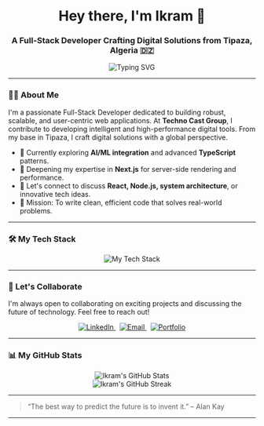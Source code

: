 <div align="center">
  <h1>Hey there, I'm Ikram 👋</h1>
  <h3>A Full-Stack Developer Crafting Digital Solutions from Tipaza, Algeria 🇩🇿</h3>
</div>

<p align="center">
  <img src="https://readme-typing-svg.demolab.com?font=Fira+Code&pause=1000&color=00BFFF&width=435&lines=Full-Stack+Web+Architect;Bridging+the+Gap+Between+Logic+%26+UI;Continuous+Learner+%26+Tech+Enthusiast" alt="Typing SVG" />
</p>

---

### 👨‍💻 About Me

I'm a passionate Full-Stack Developer dedicated to building robust, scalable, and user-centric web applications. At **Techno Cast Group**, I contribute to developing intelligent and high-performance digital tools. From my base in Tipaza, I craft digital solutions with a global perspective.

- 🔭 Currently exploring **AI/ML integration** and advanced **TypeScript** patterns.
- 🌱 Deepening my expertise in **Next.js** for server-side rendering and performance.
- 💬 Let's connect to discuss **React, Node.js, system architecture**, or innovative tech ideas.
- 🎯 Mission: To write clean, efficient code that solves real-world problems.

---

### 🛠️ My Tech Stack

<p align="center">
  <img src="https://skillicons.dev/icons?i=html,css,js,ts,react,nextjs,nodejs,express,mongodb,postgres,python,git,figma,vscode" alt="My Tech Stack" />
</p>

---

### 🤝 Let's Collaborate

I'm always open to collaborating on exciting projects and discussing the future of technology. Feel free to reach out!

<p align="center">
  <a href="https://dz.linkedin.com/in/ikram-cheifa" target="_blank">
    <img src="https://img.shields.io/badge/LinkedIn-0077B5?style=for-the-badge&logo=linkedin&logoColor=white" alt="LinkedIn"/>
  </a>
  &nbsp;
  <a href="mailto:ikram.cheifa@technocast.dz">
    <img src="https://img.shields.io/badge/Email-D14836?style=for-the-badge&logo=gmail&logoColor=white" alt="Email"/>
  </a>
  &nbsp;
  <a href="#" target="_blank">
    <img src="https://img.shields.io/badge/Portfolio-252525?style=for-the-badge&logo=vercel&logoColor=white" alt="Portfolio"/>
  </a>
</p>

---

### 📊 My GitHub Stats

<p align="center">
  <img src="https://github-readme-stats.vercel.app/api?username=ikrammmmmmmmmm00&show_icons=true&theme=tokyonight&hide_border=true&count_private=true" alt="Ikram's GitHub Stats"/>
  <br/>
  <img src="https://github-readme-streak-stats.herokuapp.com/?user=ikrammmmmmmmmm00&theme=tokyonight&hide_border=true" alt="Ikram's GitHub Streak"/>
</p>

---

> “The best way to predict the future is to invent it.” – Alan Kay

---
